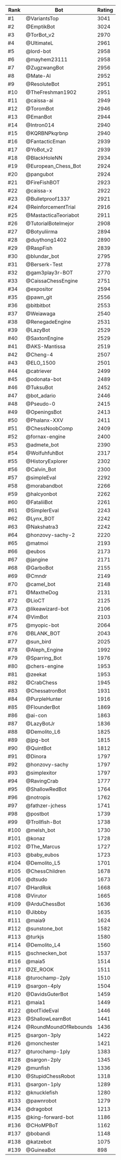 Rank|Bot|Rating
---|---|---
#1|@VariantsTop|3041
#2|@EmptikBot|3024
#3|@TorBot_v2|2970
#4|@UltimateL|2961
#5|@lord-bot|2958
#6|@mayhem23111|2958
#7|@ZugzwangBot|2956
#8|@Mate-AI|2952
#9|@ResoluteBot|2951
#10|@TheFreshman1902|2951
#11|@caissa-ai|2949
#12|@ToromBot|2946
#13|@EmanBot|2944
#14|@Intron014|2940
#15|@KQRBNPkqrbnp|2940
#16|@FantacticEman|2939
#17|@YoBot_v2|2939
#18|@BlackHoleNN|2934
#19|@European_Chess_Bot|2924
#20|@pangubot|2924
#21|@FireFishBOT|2923
#22|@caissa-x|2922
#23|@Bulletproof1337|2921
#24|@ReinforcementTrial|2916
#25|@MastacticaTeoriabot|2911
#26|@TutorialBotelmejor|2908
#27|@Botyuliirma|2894
#28|@duythong1402|2890
#29|@RaspFish|2839
#30|@blundar_bot|2795
#31|@Berserk-Test|2778
#32|@gam3play3r-BOT|2770
#33|@CaissaChessEngine|2751
#34|@expositor|2594
#35|@pawn_git|2556
#36|@bitbitbot|2553
#37|@Weiawaga|2540
#38|@RenegadeEngine|2531
#39|@LazyBot|2529
#40|@SaxtonEngine|2529
#41|@AKS-Mantissa|2519
#42|@Cheng-4|2507
#43|@ELO_1500|2501
#44|@catriever|2499
#45|@odonata-bot|2489
#46|@TuksuBot|2452
#47|@bot_adario|2446
#48|@Pseudo-0|2415
#49|@OpeningsBot|2413
#50|@Phalanx-XXV|2411
#51|@ChessNoobComp|2409
#52|@fornax-engine|2400
#53|@admete_bot|2390
#54|@WolfuhfuhBot|2317
#55|@HistoryExplorer|2302
#56|@Calvin_Bot|2300
#57|@simpleEval|2292
#58|@morabandbot|2266
#59|@halcyonbot|2262
#60|@FataliiBot|2261
#61|@SimplerEval|2243
#62|@Lynx_BOT|2242
#63|@Nakshatra3|2242
#64|@honzovy-sachy-2|2220
#65|@matmoi|2193
#66|@eubos|2173
#67|@jangine|2171
#68|@GarboBot|2155
#69|@Cmndr|2149
#70|@camel_bot|2148
#71|@MaxtheDog|2131
#72|@LioCT|2125
#73|@likeawizard-bot|2106
#74|@VimBot|2103
#75|@myopic-bot|2064
#76|@BLANK_BOT|2043
#77|@sun_bird|2025
#78|@Aleph_Engine|1992
#79|@Sparring_Bot|1976
#80|@chers-engine|1953
#81|@zeekat|1953
#82|@CrabChess|1945
#83|@ChessatronBot|1931
#84|@PurpleHunter|1916
#85|@FlounderBot|1869
#86|@ai-con|1863
#87|@LazyBotJr|1836
#88|@Demolito_L6|1825
#89|@jpg-bot|1815
#90|@QuintBot|1812
#91|@Dinora|1797
#92|@honzovy-sachy|1797
#93|@simplexitor|1797
#94|@RavingCrab|1777
#95|@ShallowRedBot|1764
#96|@notropis|1762
#97|@fathzer-jchess|1741
#98|@postbot|1739
#99|@Trollfish-Bot|1738
#100|@melsh_bot|1730
#101|@konaz|1728
#102|@The_Marcus|1727
#103|@baby_eubos|1723
#104|@Demolito_L5|1701
#105|@ChessChildren|1678
#106|@dtsudo|1673
#107|@HardRok|1668
#108|@Virutor|1665
#109|@ArduChessBot|1636
#110|@Jibbby|1635
#111|@maia9|1624
#112|@sunstone_bot|1582
#113|@turkjs|1580
#114|@Demolito_L4|1560
#115|@schnecken_bot|1537
#116|@maia5|1514
#117|@ZE_ROOK|1511
#118|@turochamp-2ply|1510
#119|@sargon-4ply|1504
#120|@DavidsGuterBot|1459
#121|@maia1|1449
#122|@botTideEval|1446
#123|@ShallowLearnBot|1441
#124|@RoundMoundOfRebounds|1436
#125|@sargon-3ply|1422
#126|@monchester|1421
#127|@turochamp-1ply|1383
#128|@sargon-2ply|1345
#129|@munfish|1336
#130|@StupidChessRobot|1318
#131|@sargon-1ply|1289
#132|@knucklefish|1280
#133|@pawnrobot|1279
#134|@dragobot|1213
#135|@king-forward-bot|1186
#136|@CHoMPBoT|1162
#137|@bobandi|1148
#138|@katzebot|1075
#139|@GuineaBot|898
